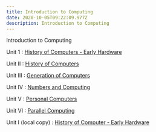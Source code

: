 ```yaml
---
title: Introduction to Computing
date: 2020-10-05T09:22:09.977Z
description: Introduction to Computing
---
```

Introduction to Computing

Unit 1 : [History of Computers - Early Hardware](https://drive.google.com/file/d/1OsA1DNKwAWgsdhl_Fbjr9FBENTLlNf2j/view)

Unit II : [History of Computers](https://drive.google.com/file/d/1u7WMk8Yk5sY9ZdqzdaqhKG6etMq00eOm/view)

Unit III : [Generation of Computers](https://drive.google.com/file/d/1J9LQcrLJkhvm9Gpn7yxjw0IwFNR2XWNR/view)

Unit IV : [Numbers and Computing](https://drive.google.com/file/d/1hL6SeNT4rD0G6v38Ff23h9zVY-RoEwKh/view)

Unit V : [Personal Computers](https://drive.google.com/file/d/1VMPjB8Pnweqz2wbBsg4Bt2lEjVrOIDdj/view)

Unit VI : [Parallel Computing](https://drive.google.com/file/d/1JvM0tDwPhU8BliaWObS9B4Wq_lx_7dZY/view)

Unit I (local copy) : [History of Computer - Early Hardware](pdfs/Unit-1-Class-01.pdf)